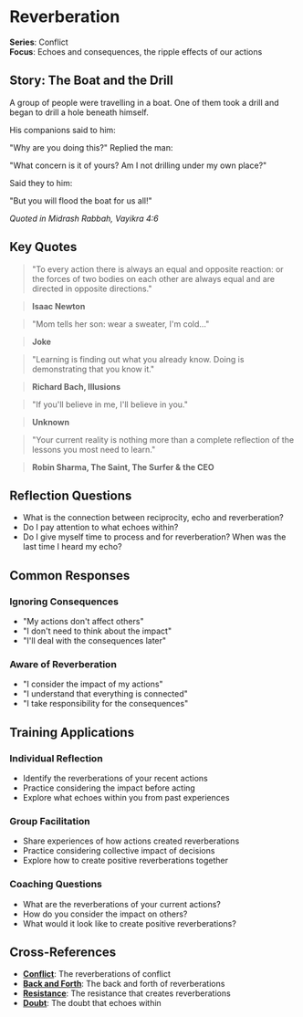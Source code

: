 # Reverberation

**Series**: Conflict  
**Focus**: Echoes and consequences, the ripple effects of our actions

## Story: The Boat and the Drill

A group of people were travelling in a boat. One of them took a drill and began to drill a hole beneath himself.

His companions said to him:

"Why are you doing this?" Replied the man:

"What concern is it of yours? Am I not drilling under my own place?"

Said they to him:

"But you will flood the boat for us all!"

*Quoted in Midrash Rabbah, Vayikra 4:6*

## Key Quotes

> "To every action there is always an equal and opposite reaction: or the forces of two bodies on each other are always equal and are directed in opposite directions."

> **Isaac Newton**

> "Mom tells her son: wear a sweater, I'm cold…"

> **Joke**

> "Learning is finding out what you already know. Doing is demonstrating that you know it."

> **Richard Bach, Illusions**

> "If you'll believe in me, I'll believe in you."

> **Unknown**

> "Your current reality is nothing more than a complete reflection of the lessons you most need to learn."

> **Robin Sharma, The Saint, The Surfer & the CEO**

## Reflection Questions

- What is the connection between reciprocity, echo and reverberation?
- Do I pay attention to what echoes within?
- Do I give myself time to process and for reverberation? When was the last time I heard my echo?

## Common Responses

### **Ignoring Consequences**
- "My actions don't affect others"
- "I don't need to think about the impact"
- "I'll deal with the consequences later"

### **Aware of Reverberation**
- "I consider the impact of my actions"
- "I understand that everything is connected"
- "I take responsibility for the consequences"

## Training Applications

### **Individual Reflection**
- Identify the reverberations of your recent actions
- Practice considering the impact before acting
- Explore what echoes within you from past experiences

### **Group Facilitation**
- Share experiences of how actions created reverberations
- Practice considering collective impact of decisions
- Explore how to create positive reverberations together

### **Coaching Questions**
- What are the reverberations of your current actions?
- How do you consider the impact on others?
- What would it look like to create positive reverberations?

## Cross-References
- **[Conflict](01-conflict.md)**: The reverberations of conflict
- **[Back and Forth](02-back-and-forth.md)**: The back and forth of reverberations
- **[Resistance](04-resistance.md)**: The resistance that creates reverberations
- **[Doubt](08-doubt.md)**: The doubt that echoes within
